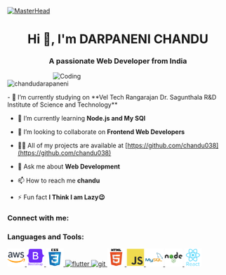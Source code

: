 [![MasterHead](https://wesempire.co.ke/wp-content/uploads/2023/09/web-app-development.gif)](https://rishavchanda.io)
<h1 align="center">Hi 👋, I'm DARPANENI CHANDU</h1>
<h3 align="center">A passionate Web Developer from India</h3>
<img align="right" alt="Coding" width="400" src="https://wesempire.co.ke/wp-content/uploads/2023/09/design-uiux-services.gif">


<p align="left"> <img src="https://komarev.com/ghpvc/?username=chandudarapaneni&label=Profile%20views&color=0e75b6&style=flat" alt="chandudarapaneni" /> </p>
- 🔭 I’m currently studying  on **Vel Tech Rangarajan Dr. Sagunthala R&D Institute of Science and Technology**

- 🌱 I’m currently learning **Node.js and My SQl**

- 👯 I’m looking to collaborate on **Frontend Web Developers**

- 👨‍💻 All of my projects are available at [https://github.com/chandu038](https://github.com/chandu038)

- 💬 Ask me about **Web Development**

- 📫 How to reach me **chandu**

- ⚡ Fun fact **I Think I am Lazy😉**

<h3 align="left">Connect with me:</h3>
<p align="left">
</p>
<h3 align="left">Languages and Tools:</h3>
<p align="left"> <a href="https://aws.amazon.com" target="_blank" rel="noreferrer"> <img src="https://raw.githubusercontent.com/devicons/devicon/master/icons/amazonwebservices/amazonwebservices-original-wordmark.svg" alt="aws" width="40" height="40"/> </a> <a href="https://getbootstrap.com" target="_blank" rel="noreferrer"> <img src="https://raw.githubusercontent.com/devicons/devicon/master/icons/bootstrap/bootstrap-plain-wordmark.svg" alt="bootstrap" width="40" height="40"/> </a> <a href="https://www.w3schools.com/css/" target="_blank" rel="noreferrer"> <img src="https://raw.githubusercontent.com/devicons/devicon/master/icons/css3/css3-original-wordmark.svg" alt="css3" width="40" height="40"/> </a> <a href="https://flutter.dev" target="_blank" rel="noreferrer"> <img src="https://www.vectorlogo.zone/logos/flutterio/flutterio-icon.svg" alt="flutter" width="40" height="40"/> </a> <a href="https://git-scm.com/" target="_blank" rel="noreferrer"> <img src="https://www.vectorlogo.zone/logos/git-scm/git-scm-icon.svg" alt="git" width="40" height="40"/> </a> <a href="https://www.w3.org/html/" target="_blank" rel="noreferrer"> <img src="https://raw.githubusercontent.com/devicons/devicon/master/icons/html5/html5-original-wordmark.svg" alt="html5" width="40" height="40"/> </a> <a href="https://developer.mozilla.org/en-US/docs/Web/JavaScript" target="_blank" rel="noreferrer"> <img src="https://raw.githubusercontent.com/devicons/devicon/master/icons/javascript/javascript-original.svg" alt="javascript" width="40" height="40"/> </a> <a href="https://www.mysql.com/" target="_blank" rel="noreferrer"> <img src="https://raw.githubusercontent.com/devicons/devicon/master/icons/mysql/mysql-original-wordmark.svg" alt="mysql" width="40" height="40"/> </a> <a href="https://nodejs.org" target="_blank" rel="noreferrer"> <img src="https://raw.githubusercontent.com/devicons/devicon/master/icons/nodejs/nodejs-original-wordmark.svg" alt="nodejs" width="40" height="40"/> </a> <a href="https://reactjs.org/" target="_blank" rel="noreferrer"> <img src="https://raw.githubusercontent.com/devicons/devicon/master/icons/react/react-original-wordmark.svg" alt="react" width="40" height="40"/> </a> </p>
